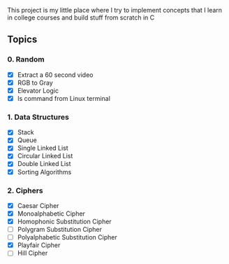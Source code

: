 This project is my little place where I try to implement concepts that I learn in college courses and build stuff from scratch in C

## Topics
### 0. Random
- [x] Extract a 60 second video
- [x] RGB to Gray
- [x] Elevator Logic
- [x] ls command from Linux terminal
### 1. Data Structures
- [x] Stack
- [x] Queue
- [x] Single Linked List
- [x] Circular Linked List
- [x] Double Linked List
- [X] Sorting Algorithms
### 2. Ciphers
- [x] Caesar Cipher
- [x] Monoalphabetic Cipher
- [x] Homophonic Substitution Cipher
- [ ] Polygram Substitution Cipher
- [ ] Polyalphabetic Substitution Cipher
- [x] Playfair Cipher
- [ ] Hill Cipher
